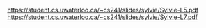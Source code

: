 https://student.cs.uwaterloo.ca/~cs241/slides/sylvie/Sylvie-L5.pdf
https://student.cs.uwaterloo.ca/~cs241/slides/sylvie/Sylvie-L7.pdf
